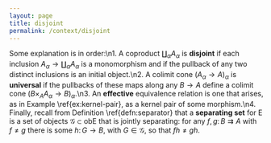 ```yaml
---
layout: page
title: disjoint
permalink: /context/disjoint
---
```

Some explanation is in order:\n1. A coproduct $\coprod_\alpha A_\alpha$ is **disjoint** if each inclusion $A_\alpha \to \coprod_\alpha A_\alpha$ is a monomorphism and if the pullback of any two distinct inclusions is an initial object.\n2. A colimit cone $(A_\alpha \to A)_\alpha$ is **universal** if the pullbacks of these maps along any $B \to A$ define a colimit cone $(B \times_A A_\alpha \to B)_\alpha$.\n3. An **effective** equivalence relation is one that arises, as in Example \ref{ex:kernel-pair}, as a kernel pair of some morphism.\n4. Finally, recall from Definition \ref{defn:separator} that a **separating set** for $\mathsf{E}$ is a set of objects $\mathcal{G} \subset \mathrm{ob}\mathsf{E}$ that is jointly separating: for any $f,g \colon B \rightrightarrows A$ with $f \neq g$ there is some $h \colon G \to B$, with $G \in \mathcal{G}$, so that $fh \neq gh$.
